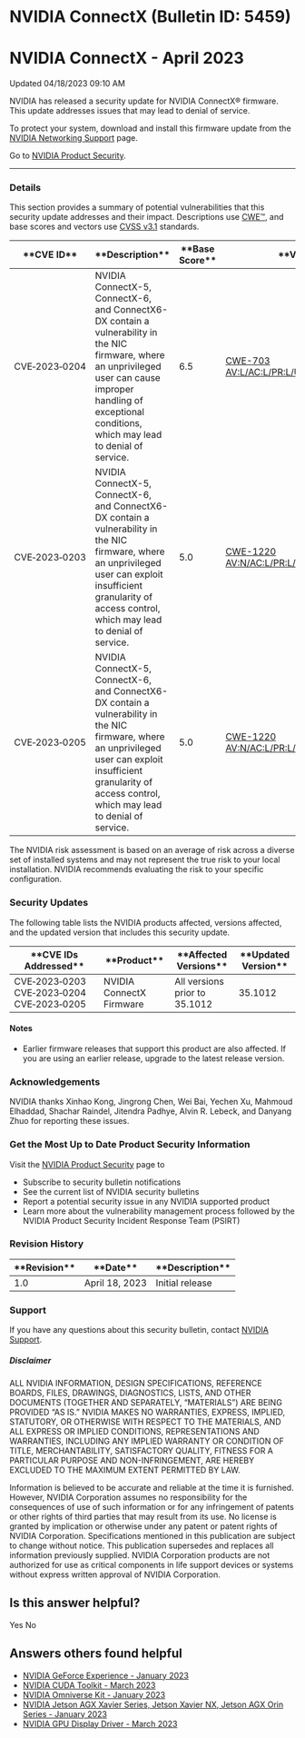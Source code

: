 # NVIDIA ConnectX (Bulletin ID: 5459)



 NVIDIA ConnectX - April 2023
===============================================




 Updated 04/18/2023 09:10 AM



NVIDIA has released a security update for NVIDIA ConnectX® firmware. This update addresses issues that may lead to denial of service.


To protect your system, download and install this firmware update from the [NVIDIA Networking Support](https://network.nvidia.com/support/firmware/firmware-downloads/) page.


Go to [NVIDIA Product Security](https://www.nvidia.com/security/).






---




### Details


This section provides a summary of potential vulnerabilities that this security update addresses and their impact. Descriptions use [CWE™](https://cwe.mitre.org/), and base scores and vectors use [CVSS v3.1](https://www.first.org/cvss/specification-document) standards.




| \*\*CVE ID\*\* | \*\*Description\*\* | \*\*Base Score\*\* | \*\*Vector\*\* |
| --- | --- | --- | --- |
| CVE‑2023‑0204 | NVIDIA ConnectX-5, ConnectX-6, and ConnectX6-DX contain a vulnerability in the NIC firmware, where an unprivileged user can cause improper handling of exceptional conditions, which may lead to denial of service. | 6.5 | [CWE-703](https://cwe.mitre.org/data/definitions/703.html) [AV:L/AC:L/PR:L/UI:N/S:C/C:N/I:N/A:H](https://nvd.nist.gov/vuln-metrics/cvss/v3-calculator?vector=AV:L/AC:L/PR:L/UI:N/S:C/C:N/I:N/A:H) |
| CVE‑2023‑0203 | NVIDIA ConnectX-5, ConnectX-6, and ConnectX6-DX contain a vulnerability in the NIC firmware, where an unprivileged user can exploit insufficient granularity of access control, which may lead to denial of service. | 5.0 | [CWE-1220](https://cwe.mitre.org/data/definitions/1220.html) [AV:N/AC:L/PR:L/UI:N/S:C/C:N/I:N/A:L](https://nvd.nist.gov/vuln-metrics/cvss/v3-calculator?vector=AV:N/AC:L/PR:L/UI:N/S:C/C:N/I:N/A:L) |
| CVE‑2023‑0205 | NVIDIA ConnectX-5, ConnectX-6, and ConnectX6-DX contain a vulnerability in the NIC firmware, where an unprivileged user can exploit insufficient granularity of access control, which may lead to denial of service. | 5.0 | [CWE-1220](https://cwe.mitre.org/data/definitions/1220.html) [AV:N/AC:L/PR:L/UI:N/S:C/C:N/I:N/A:L](https://nvd.nist.gov/vuln-metrics/cvss/v3-calculator?vector=AV:N/AC:L/PR:L/UI:N/S:C/C:N/I:N/A:L) |


The NVIDIA risk assessment is based on an average of risk across a diverse set of installed systems and may not represent the true risk to your local installation. NVIDIA recommends evaluating the risk to your specific configuration.


### Security Updates


The following table lists the NVIDIA products affected, versions affected, and the updated version that includes this security update.




| \*\*CVE IDs Addressed\*\* | \*\*Product\*\* | \*\*Affected Versions\*\* | \*\*Updated Version\*\* |
| --- | --- | --- | --- |
| CVE‑2023‑0203 CVE‑2023‑0204 CVE‑2023‑0205 | NVIDIA ConnectX Firmware | All versions prior to 35.1012 | 35.1012 |


#### Notes


* Earlier firmware releases that support this product are also affected. If you are using an earlier release, upgrade to the latest release version.


### Acknowledgements


NVIDIA thanks Xinhao Kong, Jingrong Chen, Wei Bai, Yechen Xu, Mahmoud Elhaddad, Shachar Raindel, Jitendra Padhye, Alvin R. Lebeck, and Danyang Zhuo for reporting these issues.


### Get the Most Up to Date Product Security Information


Visit the [NVIDIA Product Security](https://www.nvidia.com/security) page to


* Subscribe to security bulletin notifications
* See the current list of NVIDIA security bulletins
* Report a potential security issue in any NVIDIA supported product
* Learn more about the vulnerability management process followed by the NVIDIA Product Security Incident Response Team (PSIRT)


### Revision History








| \*\*Revision\*\* | \*\*Date\*\* | \*\*Description\*\* |
| --- | --- | --- |
| 1.0 | April 18, 2023 | Initial release |


### Support


If you have any questions about this security bulletin, contact [NVIDIA Support](https://www.nvidia.com/object/support.html).


##### Disclaimer


ALL NVIDIA INFORMATION, DESIGN SPECIFICATIONS, REFERENCE BOARDS, FILES, DRAWINGS, DIAGNOSTICS, LISTS, AND OTHER DOCUMENTS (TOGETHER AND SEPARATELY, “MATERIALS”) ARE BEING PROVIDED “AS IS.” NVIDIA MAKES NO WARRANTIES, EXPRESS, IMPLIED, STATUTORY, OR OTHERWISE WITH RESPECT TO THE MATERIALS, AND ALL EXPRESS OR IMPLIED CONDITIONS, REPRESENTATIONS AND WARRANTIES, INCLUDING ANY IMPLIED WARRANTY OR CONDITION OF TITLE, MERCHANTABILITY, SATISFACTORY QUALITY, FITNESS FOR A PARTICULAR PURPOSE AND NON-INFRINGEMENT, ARE HEREBY EXCLUDED TO THE MAXIMUM EXTENT PERMITTED BY LAW.


Information is believed to be accurate and reliable at the time it is furnished. However, NVIDIA Corporation assumes no responsibility for the consequences of use of such information or for any infringement of patents or other rights of third parties that may result from its use. No license is granted by implication or otherwise under any patent or patent rights of NVIDIA Corporation. Specifications mentioned in this publication are subject to change without notice. This publication supersedes and replaces all information previously supplied. NVIDIA Corporation products are not authorized for use as critical components in life support devices or systems without express written approval of NVIDIA Corporation.










Is this answer helpful?
-----------------------



Yes
No







Answers others found helpful
----------------------------


* [ NVIDIA GeForce Experience - January 2023](/app/answers/detail/a_id/5384/related/1)
* [ NVIDIA CUDA Toolkit - March 2023](/app/answers/detail/a_id/5446/related/1)
* [ NVIDIA Omniverse Kit - January 2023](/app/answers/detail/a_id/5418/related/1)
* [ NVIDIA Jetson AGX Xavier Series, Jetson Xavier NX, Jetson AGX Orin Series - January 2023](/app/answers/detail/a_id/5442/related/1)
* [ NVIDIA GPU Display Driver - March 2023](/app/answers/detail/a_id/5452/related/1)








